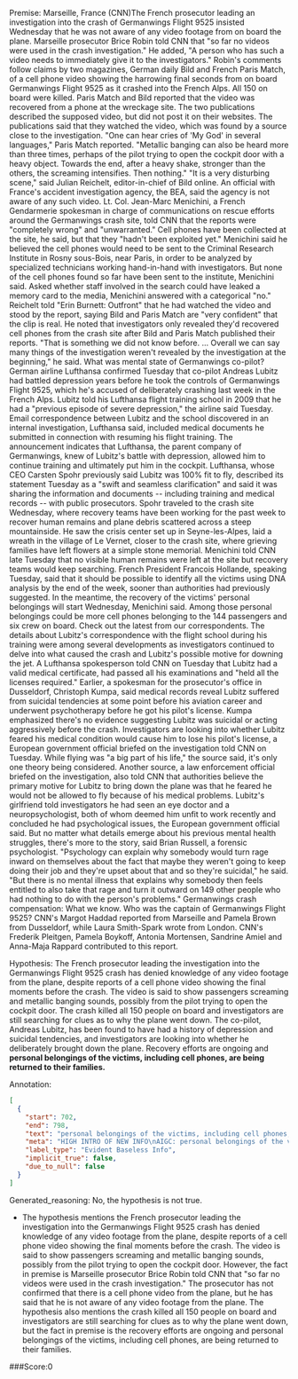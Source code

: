 
Premise:
Marseille, France (CNN)The French prosecutor leading an investigation into the crash of Germanwings Flight 9525 insisted Wednesday that he was not aware of any video footage from on board the plane. Marseille prosecutor Brice Robin told CNN that "so far no videos were used in the crash investigation." He added, "A person who has such a video needs to immediately give it to the investigators." Robin's comments follow claims by two magazines, German daily Bild and French Paris Match, of a cell phone video showing the harrowing final seconds from on board Germanwings Flight 9525 as it crashed into the French Alps. All 150 on board were killed. Paris Match and Bild reported that the video was recovered from a phone at the wreckage site. The two publications described the supposed video, but did not post it on their websites. The publications said that they watched the video, which was found by a source close to the investigation. "One can hear cries of 'My God' in several languages," Paris Match reported. "Metallic banging can also be heard more than three times, perhaps of the pilot trying to open the cockpit door with a heavy object.  Towards the end, after a heavy shake, stronger than the others, the screaming intensifies. Then nothing." "It is a very disturbing scene," said Julian Reichelt, editor-in-chief of Bild online. An official with France's accident investigation agency, the BEA, said the agency is not aware of any such video. Lt. Col. Jean-Marc Menichini, a French Gendarmerie spokesman in charge of communications on rescue efforts around the Germanwings crash site, told CNN that the reports were "completely wrong" and "unwarranted." Cell phones have been collected at the site, he said, but that they "hadn't been exploited yet." Menichini said he believed the cell phones would need to be sent to the Criminal Research Institute in Rosny sous-Bois, near Paris, in order to be analyzed by specialized technicians working hand-in-hand with investigators. But none of the cell phones found so far have been sent to the institute, Menichini said. Asked whether staff involved in the search could have leaked a memory card to the media, Menichini answered with a categorical "no." Reichelt told "Erin Burnett: Outfront" that he had watched the video and stood by the report, saying Bild and Paris Match are "very confident" that the clip is real. He noted that investigators only revealed they'd recovered cell phones from the crash site after Bild and Paris Match published their reports. "That is something we did not know before. ... Overall we can say many things of the investigation weren't revealed by the investigation at the beginning," he said. What was mental state of Germanwings co-pilot? German airline Lufthansa confirmed Tuesday that co-pilot Andreas Lubitz had battled depression years before he took the controls of Germanwings Flight 9525, which he's accused of deliberately crashing last week in the French Alps. Lubitz told his Lufthansa flight training school in 2009 that he had a "previous episode of severe depression," the airline said Tuesday. Email correspondence between Lubitz and the school discovered in an internal investigation, Lufthansa said, included medical documents he submitted in connection with resuming his flight training. The announcement indicates that Lufthansa, the parent company of Germanwings, knew of Lubitz's battle with depression, allowed him to continue training and ultimately put him in the cockpit. Lufthansa, whose CEO Carsten Spohr previously said Lubitz was 100% fit to fly, described its statement Tuesday as a "swift and seamless clarification" and said it was sharing the information and documents -- including training and medical records -- with public prosecutors. Spohr traveled to the crash site Wednesday, where recovery teams have been working for the past week to recover human remains and plane debris scattered across a steep mountainside. He saw the crisis center set up in Seyne-les-Alpes, laid a wreath in the village of Le Vernet, closer to the crash site, where grieving families have left flowers at a simple stone memorial. Menichini told CNN late Tuesday that no visible human remains were left at the site but recovery teams would keep searching. French President Francois Hollande, speaking Tuesday, said that it should be possible to identify all the victims using DNA analysis by the end of the week, sooner than authorities had previously suggested. In the meantime, the recovery of the victims' personal belongings will start Wednesday, Menichini said. Among those personal belongings could be more cell phones belonging to the 144 passengers and six crew on board. Check out the latest from our correspondents. The details about Lubitz's correspondence with the flight school during his training were among several developments as investigators continued to delve into what caused the crash and Lubitz's possible motive for downing the jet. A Lufthansa spokesperson told CNN on Tuesday that Lubitz had a valid medical certificate, had passed all his examinations and "held all the licenses required." Earlier, a spokesman for the prosecutor's office in Dusseldorf, Christoph Kumpa, said medical records reveal Lubitz suffered from suicidal tendencies at some point before his aviation career and underwent psychotherapy before he got his pilot's license. Kumpa emphasized there's no evidence suggesting Lubitz was suicidal or acting aggressively before the crash. Investigators are looking into whether Lubitz feared his medical condition would cause him to lose his pilot's license, a European government official briefed on the investigation told CNN on Tuesday. While flying was "a big part of his life," the source said, it's only one theory being considered. Another source, a law enforcement official briefed on the investigation, also told CNN that authorities believe the primary motive for Lubitz to bring down the plane was that he feared he would not be allowed to fly because of his medical problems. Lubitz's girlfriend told investigators he had seen an eye doctor and a neuropsychologist, both of whom deemed him unfit to work recently and concluded he had psychological issues, the European government official said. But no matter what details emerge about his previous mental health struggles, there's more to the story, said Brian Russell, a forensic psychologist. "Psychology can explain why somebody would turn rage inward on themselves about the fact that maybe they weren't going to keep doing their job and they're upset about that and so they're suicidal," he said. "But there is no mental illness that explains why somebody then feels entitled to also take that rage and turn it outward on 149 other people who had nothing to do with the person's problems." Germanwings crash compensation: What we know. Who was the captain of Germanwings Flight 9525? CNN's Margot Haddad reported from Marseille and Pamela Brown from Dusseldorf, while Laura Smith-Spark wrote from London. CNN's Frederik Pleitgen, Pamela Boykoff, Antonia Mortensen, Sandrine Amiel and Anna-Maja Rappard contributed to this report.


Hypothesis:
The French prosecutor leading the investigation into the Germanwings Flight 9525 crash has denied knowledge of any video footage from the plane, despite reports of a cell phone video showing the final moments before the crash. The video is said to show passengers screaming and metallic banging sounds, possibly from the pilot trying to open the cockpit door. The crash killed all 150 people on board and investigators are still searching for clues as to why the plane went down. The co-pilot, Andreas Lubitz, has been found to have had a history of depression and suicidal tendencies, and investigators are looking into whether he deliberately brought down the plane. Recovery efforts are ongoing and **personal belongings of the victims, including cell phones, are being returned to their families.**

Annotation:
```json
[
  {
    "start": 702,
    "end": 798,
    "text": "personal belongings of the victims, including cell phones, are being returned to their families.",
    "meta": "HIGH INTRO OF NEW INFO\nAIGC: personal belongings of the victims, including cell phones, are being returned to their families.\nOriginal: No mentioned of victims' personal belongings returned to their families.\n",
    "label_type": "Evident Baseless Info",
    "implicit_true": false,
    "due_to_null": false
  }
]
```

Generated_reasoning:
No, the hypothesis is not true. 
- The hypothesis mentions the French prosecutor leading the investigation into the Germanwings Flight 9525 crash has denied knowledge of any video footage from the plane, despite reports of a cell phone video showing the final moments before the crash. The video is said to show passengers screaming and metallic banging sounds, possibly from the pilot trying to open the cockpit door. However, the fact in premise is Marseille prosecutor Brice Robin told CNN that "so far no videos were used in the crash investigation." The prosecutor has not confirmed that there is a cell phone video from the plane, but he has said that he is not aware of any video footage from the plane. The hypothesis also mentions the crash killed all 150 people on board and investigators are still searching for clues as to why the plane went down, but the fact in premise is the recovery efforts are ongoing and personal belongings of the victims, including cell phones, are being returned to their families.

###Score:0
